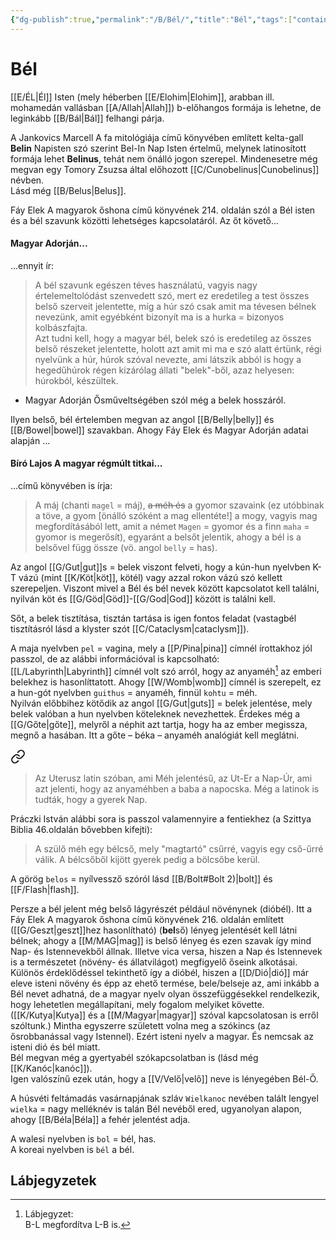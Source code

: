 ```yaml
---
{"dg-publish":true,"permalink":"/B/Bél/","title":"Bél","tags":["containstransclusions"],"created":"2024-10-24T16:20","updated":"2025-06-07T19:49"}
---
```



# Bél

[[E/ÉL\|Él]] Isten (mely héberben [[E/Elohim\|Elohim]], arabban ill. mohamedán vallásban [[A/Allah\|Allah]]) b-előhangos formája is lehetne, de leginkább [[B/Bál\|Bál]] felhangi párja.  

A Jankovics Marcell A fa mitológiája című könyvében említett kelta-gall **Belin** Napisten szó szerint Bel-In Nap Isten értelmű, melynek latinosított formája lehet **Belinus**, tehát nem önálló jogon szerepel. Mindenesetre még megvan egy Tomory Zsuzsa által előhozott [[C/Cunobelinus\|Cunobelinus]] névben.  
Lásd még [[B/Belus\|Belus]].  

Fáy Elek A magyarok őshona című könyvének 214. oldalán szól a Bél isten és a bél szavunk közötti lehetséges kapcsolatáról. Az őt követő...

#### Magyar Adorján...  

...ennyit ír:  
> A bél szavunk egészen téves használatú, vagyis nagy értelemeltolódást szenvedett szó, mert ez eredetileg a test összes belső szerveit jelentette, míg a húr szó csak amit ma tévesen bélnek nevezünk, amit egyébként bizonyít ma is a hurka = bizonyos kolbászfajta.  
> Azt tudni kell, hogy a magyar bél, belek szó is eredetileg az összes belső részeket jelentette, holott azt amit mi ma e szó alatt értünk, régi nyelvünk a húr, húrok szóval nevezte, ami látszik abból is hogy a hegedűhúrok régen kizárólag állati "belek"-ből, azaz helyesen: húrokból, készültek.  
- Magyar Adorján Ősműveltségében szól még a belek hosszáról.

Ilyen belső, bél értelemben megvan az angol [[B/Belly\|belly]] és [[B/Bowel\|bowel]] szavakban. Ahogy Fáy Elek és Magyar Adorján adatai alapján ...

#### Bíró Lajos A magyar régmúlt titkai...

...című könyvében is írja:  
> A máj (chanti `magel` = máj), ~~a méh és~~ a gyomor szavaink (ez utóbbinak a töve, a gyom \[önálló szóként a mag ellentéte!\] a mogy, vagyis mag megfordításából lett, amit a német `Magen` = gyomor és a finn `maha` = gyomor is megerősít), egyaránt a belsőt jelentik, ahogy a bél is a belsővel függ össze (vö. angol `belly` = has).  

Az angol [[G/Gut\|gut]]s = belek viszont felveti, hogy a kún-hun nyelvben K-T vázú (mint [[K/Köt\|köt]], kötél) vagy azzal rokon vázú szó kellett szerepeljen. Viszont mivel a Bél és bél nevek között kapcsolatot kell találni, nyilván köt és [[G/Göd\|Göd]]-[[G/God\|God]] között is találni kell.  

Sőt, a belek tisztítása, tisztán tartása is igen fontos feladat (vastagbél tisztításról lásd a klyster szót [[C/Cataclysm\|cataclysm]]).  

A maja nyelvben `pel` = vagina, mely a [[P/Pina\|pina]] címnél írottakhoz jól passzol, de az alábbi információval is kapcsolható:  
[[L/Labyrinth\|Labyrinth]] címnél volt szó arról, hogy az anyaméh[^1] az emberi belekhez is hasonlíttatott. Ahogy [[W/Womb\|womb]] címnél is szerepelt, ez a hun-gót nyelvben `guithus` = anyaméh, finnül `kohtu` = méh.  
Nyilván előbbihez kötődik az angol [[G/Gut\|guts]] = belek jelentése, mely belek valóban a hun nyelvben köteleknek nevezhettek. Érdekes még a [[G/Gőte\|gőte]], melyről a néphit azt tartja, hogy ha az ember megissza, megnő a hasában. Itt a gőte – béka – anyaméh analógiát kell meglátni.  

<div class="transclusion internal-embed is-loaded"><a class="markdown-embed-link" href="/U/Uterus/#fd5w53" aria-label="Open link"><svg xmlns="http://www.w3.org/2000/svg" width="24" height="24" viewBox="0 0 24 24" fill="none" stroke="currentColor" stroke-width="2" stroke-linecap="round" stroke-linejoin="round" class="svg-icon lucide-link"><path d="M10 13a5 5 0 0 0 7.54.54l3-3a5 5 0 0 0-7.07-7.07l-1.72 1.71"></path><path d="M14 11a5 5 0 0 0-7.54-.54l-3 3a5 5 0 0 0 7.07 7.07l1.71-1.71"></path></svg></a><div class="markdown-embed">



> Az Uterusz latin szóban, ami Méh jelentésű, az Ut-Er a Nap-Úr, ami azt jelenti, hogy az anyaméhben a baba a napocska. Még a latinok is tudták, hogy a gyerek Nap.  


</div></div>
  

Práczki István alábbi sora is passzol valamennyire a fentiekhez (a Szittya Biblia 46.oldalán bővebben kifejti):  
> A szülő méh egy bélcső, mely "magtartó" csűrré, vagyis egy cső-űrré válik. A bélcsőből kijött gyerek pedig a bölcsőbe kerül.  

A görög `belos` = nyílvessző szóról lásd [[B/Bolt#Bolt 2)\|bolt]] és [[F/Flash\|flash]].  

Persze a bél jelent még belső lágyrészét például növénynek (dióbél). Itt a Fáy Elek A magyarok őshona című könyvének 216. oldalán említett ([[G/Geszt\|geszt]]hez hasonlítható) (**bel**ső) lényeg jelentését kell látni bélnek; ahogy a [[M/MAG\|mag]] is belső lényeg és ezen szavak így mind Nap- és Istennevekből állnak. Illetve vica versa, hiszen a Nap és Istennevek is a természetet (növény- és állatvilágot) megfigyelő őseink alkotásai.  
Különös érdeklődéssel tekinthető így a dióbél, hiszen a [[D/Dió\|dió]] már eleve isteni növény és épp az ehető termése, bele/belseje az, ami inkább a Bél nevet adhatná, de a magyar nyelv olyan összefüggésekkel rendelkezik, hogy lehetetlen megállapítani, mely fogalom melyiket követte. ([[K/Kutya\|Kutya]] és a [[M/Magyar\|magyar]] szóval kapcsolatosan is erről szóltunk.) Mintha egyszerre született volna meg a szókincs (az ősrobbanással vagy Istennel). Ezért isteni nyelv a magyar. És nemcsak az isteni dió és bél miatt.  
Bél megvan még a gyertyabél szókapcsolatban is (lásd még [[K/Kanóc\|kanóc]]).  
Igen valószínű ezek után, hogy a [[V/Velő\|velő]] neve is lényegében Bél-Ő.  

A húsvéti feltámadás vasárnapjának szláv `Wielkanoc` nevében talált lengyel `wielka` = nagy melléknév is talán Bél nevéből ered, ugyanolyan alapon, ahogy [[B/Béla\|Béla]] a fehér jelentést adja.  

A walesi nyelvben is `bol` = bél, has.  
A koreai nyelvben is `bél` a bél.  


## Lábjegyzetek

[^1]: Lábjegyzet:  
B-L megfordítva L-B is.  